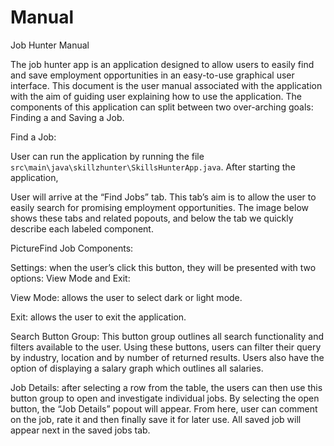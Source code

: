 # Manual 
Job Hunter Manual 

The job hunter app is an application designed to allow users to easily find and save employment opportunities in an easy-to-use graphical user interface. This document is the user manual associated with the application with the aim of guiding user explaining how to use the application. The components of this application can split between two over-arching goals: Finding a and Saving a Job. 

Find a Job: 

User can run the application by running the file `src\main\java\skillzhunter\SkillsHunterApp.java`. After starting the application, 

User will arrive at the “Find Jobs” tab. This tab’s aim is to allow the user to easily search for promising employment opportunities.  The image below shows these tabs and related popouts, and below the tab we quickly describe each labeled component. 

PictureFind Job Components: 

Settings: when the user’s click this button, they will be presented with two options: View Mode and Exit: 

View Mode: allows the user to select dark or light mode. 

Exit: allows the user to exit the application. 

Search Button Group: This button group outlines all search functionality and filters available to the user. Using these buttons, users can filter their query by industry, location and by number of returned results.  Users also have the option of displaying a salary graph which outlines all salaries. 

Job Details: after selecting a row from the table, the users can then use this button group to open and investigate individual jobs. By selecting the open button, the “Job Details” popout will appear. From here, user can comment on the job, rate it and then finally save it for later use. All saved job will appear next in the saved jobs tab.  